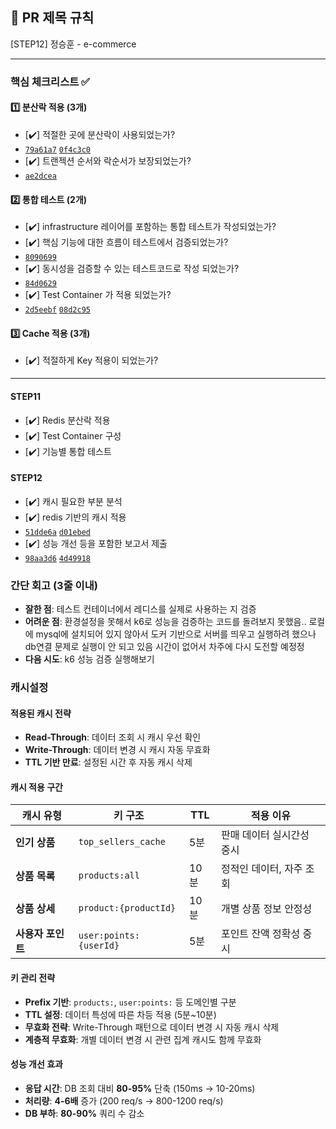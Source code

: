 ## :pushpin: PR 제목 규칙
[STEP12] 정승훈 - e-commerce

---
### **핵심 체크리스트** :white_check_mark:

#### :one: 분산락 적용 (3개)
- [✔️] 적절한 곳에 분산락이 사용되었는가? 
- [`79a61a7`](https://github.com/seuthootDev/hanghae-plus-backend/commit/79a61a7b7814171293bbbe92dc03a1c4ba1aedc0)
[`0f4c3c0`](https://github.com/seuthootDev/hanghae-plus-backend/commit/0f4c3c09f325e07269a32d9317c087d9ca848c83)
- [✔️] 트랜젝션 순서와 락순서가 보장되었는가?
- [`ae2dcea`](https://github.com/seuthootDev/hanghae-plus-backend/commit/ae2dcea2e024abc2ffe8de389854089a6c4309b7)

#### :two: 통합 테스트 (2개)
- [✔️] infrastructure 레이어를 포함하는 통합 테스트가 작성되었는가?
- [✔️] 핵심 기능에 대한 흐름이 테스트에서 검증되었는가?
- [`8090699`](https://github.com/seuthootDev/hanghae-plus-backend/commit/8090699760fd478dbd4a94637d212977613e33b4)
- [✔️] 동시성을 검증할 수 있는 테스트코드로 작성 되었는가?
- [`84d0629`](https://github.com/seuthootDev/hanghae-plus-backend/commit/84d06294e65b5ff86ecb0a5124610e2e0717ceb7)
- [✔️] Test Container 가 적용 되었는가?
- [`2d5eebf`](https://github.com/seuthootDev/hanghae-plus-backend/commit/2d5eebf0576671b9f0474bce5dec6f36d7a5baa3) [`08d2c95`](https://github.com/seuthootDev/hanghae-plus-backend/commit/08d2c95bcb382142b85fcf55cbc5de72d25132be)

#### :three: Cache 적용 (3개)
- [✔️] 적절하게 Key 적용이 되었는가?

---
#### STEP11
- [✔️] Redis 분산락 적용
- [✔️] Test Container 구성
- [✔️] 기능별 통합 테스트

#### STEP12
- [✔️] 캐시 필요한 부분 분석
- [✔️] redis 기반의 캐시 적용
- [`51dde6a`](https://github.com/seuthootDev/hanghae-plus-backend/commit/51dde6a313e2553fcadacc0a15e789c2a453bc90) [`d01ebed`](https://github.com/seuthootDev/hanghae-plus-backend/commit/d01ebed33777d4b59ca83303ade882186b41141f)
- [✔️] 성능 개선 등을 포함한 보고서 제출
- [`98aa3d6`](https://github.com/seuthootDev/hanghae-plus-backend/commit/98aa3d6da4e166fbf2e9e91319f7147bb93696b8) [`4d49918`](https://github.com/seuthootDev/hanghae-plus-backend/commit/4d499189de9a473e099bca0574e651c89efd7c14)

### **간단 회고** (3줄 이내)
- **잘한 점**: 테스트 컨테이너에서 레디스를 실제로 사용하는 지 검증
- **어려운 점**: 환경설정을 못해서 k6로 성능을 검증하는 코드를 돌려보지 못했음.. 로컬에 mysql에 설치되어 있지 않아서 도커 기반으로 서버를 띄우고 실행하려 했으나 db연결 문제로 실행이 안 되고 있음 시간이 없어서 차주에 다시 도전할 예정정
- **다음 시도**: k6 성능 검증 실행해보기


### 캐시설정

#### **적용된 캐시 전략**
- **Read-Through**: 데이터 조회 시 캐시 우선 확인
- **Write-Through**: 데이터 변경 시 캐시 자동 무효화
- **TTL 기반 만료**: 설정된 시간 후 자동 캐시 삭제

#### **캐시 적용 구간**
| 캐시 유형 | 키 구조 | TTL | 적용 이유 |
|-----------|---------|-----|-----------|
| **인기 상품** | `top_sellers_cache` | 5분 | 판매 데이터 실시간성 중시 |
| **상품 목록** | `products:all` | 10분 | 정적인 데이터, 자주 조회 |
| **상품 상세** | `product:{productId}` | 10분 | 개별 상품 정보 안정성 |
| **사용자 포인트** | `user:points:{userId}` | 5분 | 포인트 잔액 정확성 중시 |

#### **키 관리 전략**
- **Prefix 기반**: `products:`, `user:points:` 등 도메인별 구분
- **TTL 설정**: 데이터 특성에 따른 차등 적용 (5분~10분)
- **무효화 전략**: Write-Through 패턴으로 데이터 변경 시 자동 캐시 삭제
- **계층적 무효화**: 개별 데이터 변경 시 관련 집계 캐시도 함께 무효화

#### **성능 개선 효과**
- **응답 시간**: DB 조회 대비 **80-95%** 단축 (150ms → 10-20ms)
- **처리량**: **4-6배** 증가 (200 req/s → 800-1200 req/s)
- **DB 부하**: **80-90%** 쿼리 수 감소